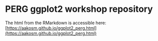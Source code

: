 # PERG ggplot2 workshop repository

The html from the RMarkdown is accessible here: [https://aakosm.github.io/ggplot2_perg.html](https://aakosm.github.io/ggplot2_perg.html)


